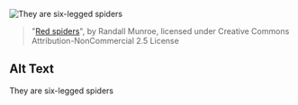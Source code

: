 ![They are six-legged spiders](https://imgs.xkcd.com/comics/red_spiders_small.jpg)
> "[Red spiders](https://xkcd.com/8/)", by Randall Munroe, licensed under Creative Commons Attribution-NonCommercial 2.5 License

## Alt Text
They are six-legged spiders
